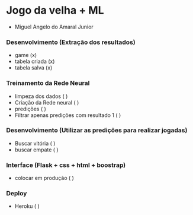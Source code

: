 # Jogo da velha + ML
- Miguel Angelo do Amaral Junior

### Desenvolvimento (Extração dos resultados)
- game (x)
- tabela criada (x)
- tabela salva (x)

### Treinamento da Rede Neural
- limpeza dos dados ( )
- Criação da Rede neural ( )
- predições ( )
- Filtrar apenas predições com resultado 1 ( )

### Desenvolvimento (Utilizar as predições para realizar jogadas)
- Buscar vitória ( )
- buscar empate ( )

### Interface (Flask + css + html + boostrap)
- colocar em produção ( )

### Deploy
- Heroku ( )


